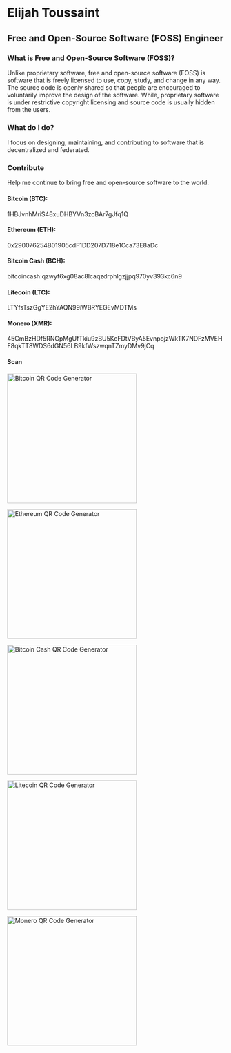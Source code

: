 # Elijah Toussaint
## Free and Open-Source Software (FOSS) Engineer

### What is Free and Open-Source Software (FOSS)?
Unlike proprietary software, free and open-source software (FOSS) is software that is freely licensed to use, copy, study, and change in any way. The source code is openly shared so that people are encouraged to voluntarily improve the design of the software. While, proprietary software is under restrictive copyright licensing and source code is usually hidden from the users.

### What do I do?
I focus on designing, maintaining, and contributing to software that is decentralized and federated.

### Contribute
Help me continue to bring free and open-source software to the world.

#### Bitcoin (BTC):
1HBJvnhMriS48xuDHBYVn3zcBAr7gJfq1Q

#### Ethereum (ETH):
0x290076254B01905cdF1DD207D718e1Cca73E8aDc

#### Bitcoin Cash (BCH):
bitcoincash:qzwyf6xg08ac8lcaqzdrphlgzjjpq970yv393kc6n9

#### Litecoin (LTC):
LTYfsTszGgYE2hYAQN99iWBRYEGEvMDTMs

#### Monero (XMR):
45CmBzHDf5RNGpMgUfTkiu9zBU5KcFDtVByA5EvnpojzWkTK7NDFzMVEHF8qkTT8WDS6dGN56LB9kfWszwqnTZmyDMv9jCq

#### Scan

<a href="https://www.bitcoinqrcodemaker.com"><img src="https://www.bitcoinqrcodemaker.com/api/?style=bitcoin&amp;address=1HBJvnhMriS48xuDHBYVn3zcBAr7gJfq1Q" alt="Bitcoin QR Code Generator" height="300" width="300" border="0" /></a>

<a href="https://www.bitcoinqrcodemaker.com"><img src="https://www.bitcoinqrcodemaker.com/api/?style=ethereum&amp;address=0x290076254B01905cdF1DD207D718e1Cca73E8aDc" alt="Ethereum QR Code Generator" height="300" width="300" border="0" /></a>

<a href="https://www.bitcoinqrcodemaker.com"><img src="https://www.bitcoinqrcodemaker.com/api/?style=bitcoincash&amp;address=qzwyf6xg08ac8lcaqzdrphlgzjjpq970yv393kc6n9" alt="Bitcoin Cash QR Code Generator" height="300" width="300" border="0" /></a>

<a href="https://www.bitcoinqrcodemaker.com"><img src="https://www.bitcoinqrcodemaker.com/api/?style=litecoin&amp;address=LTYfsTszGgYE2hYAQN99iWBRYEGEvMDTMs" alt="Litecoin QR Code Generator" height="300" width="300" border="0" /></a>

<a href="https://www.bitcoinqrcodemaker.com"><img src="https://www.bitcoinqrcodemaker.com/api/?style=monero&amp;address=45CmBzHDf5RNGpMgUfTkiu9zBU5KcFDtVByA5EvnpojzWkTK7NDFzMVEHF8qkTT8WDS6dGN56LB9kfWszwqnTZmyDMv9jCq" alt="Monero QR Code Generator" height="300" width="300" border="0" /></a>
